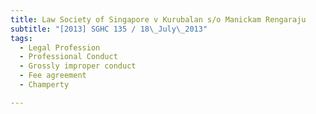 ```yaml
---
title: Law Society of Singapore v Kurubalan s/o Manickam Rengaraju
subtitle: "[2013] SGHC 135 / 18\_July\_2013"
tags:
  - Legal Profession
  - Professional Conduct
  - Grossly improper conduct
  - Fee agreement
  - Champerty

---
```


